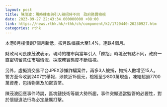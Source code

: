 ```yaml
---
layout: post
title: 陳茂波：現時樓市與引入辣招時不同　政府務實檢視
date: 2023-09-27 22:43:34.000000000 +08:00
link: https://news.rthk.hk/rthk/ch/component/k2/1720440-20230927.htm
categories: rthk
---
```


本港8月樓價創7個月新低，按月跌幅擴大至1.4%，連跌4個月。

財政司司長陳茂波表示，現時的樓市與當年引入「辣招」時境況有點不同，政府一直密切留意住市場情況，採取務實態度不斷檢視。

另外，虛擬資交易平台JPEX涉嫌詐騙案件，再多3人被捕，拘捕人數增至15人。警方至今收到2407宗舉報，涉款近15億元，檢獲至少800萬現金，凍結超過7700萬資產，包括物業及加密貨幣。

陳茂波回應事件時說，區塊鏈技術等屬大勢所趨，事件突顯適當監管的必要性，對於懷疑違法行為必定嚴厲打擊。
